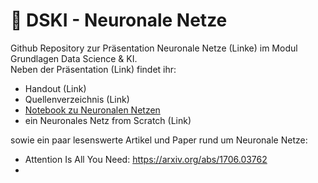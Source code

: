 # 🧠 DSKI - Neuronale Netze

Github Repository zur Präsentation Neuronale Netze (Linke) im Modul Grundlagen Data Science & KI. 
<br> Neben der Präsentation (Link) findet ihr:
- Handout (Link)
- Quellenverzeichnis (Link)
- [Notebook zu Neuronalen Netzen ](https://github.com/janmeuser/DSKI_Neuronale_Netze/blob/b28c850c002d7b58abb62ed771c24cefbaf27002/NN_Example.ipynb)
- ein Neuronales Netz from Scratch (Link)

sowie ein paar lesenswerte Artikel und Paper rund um Neuronale Netze:
- Attention Is All You Need: https://arxiv.org/abs/1706.03762
- 
